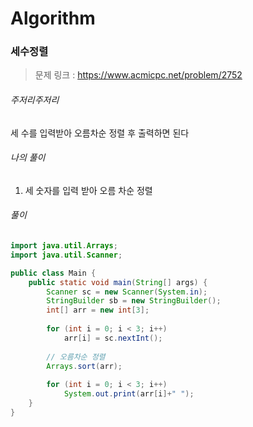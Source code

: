 # Algorithm

### 세수정렬

> 문제 링크 : https://www.acmicpc.net/problem/2752



###### 주저리주저리

세 수를 입력받아 오름차순 정렬 후 출력하면 된다



###### 나의 풀이

1.  세 숫자를 입력 받아 오름 차순 정렬



###### 풀이

~~~java
import java.util.Arrays;
import java.util.Scanner;

public class Main {
	public static void main(String[] args) {
		Scanner sc = new Scanner(System.in);
		StringBuilder sb = new StringBuilder();
		int[] arr = new int[3];
		
		for (int i = 0; i < 3; i++)
			arr[i] = sc.nextInt();
		
        // 오름차순 정렬
		Arrays.sort(arr);
		
		for (int i = 0; i < 3; i++)
			System.out.print(arr[i]+" ");
	}
}
~~~
